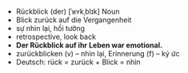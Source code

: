- Rückblick (der)	[ˈʁʏkˌblɪk]	Noun	
- Blick zurück auf die Vergangenheit
- sự nhìn lại, hồi tưởng
- retrospective, look back
- **Der Rückblick auf ihr Leben war emotional.**
- zurückblicken (v) – nhìn lại, Erinnerung (f) – ký ức	
- Deutsch: rück = zurück + Blick = nhìn